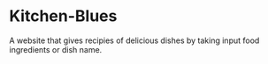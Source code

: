 # Kitchen-Blues
A website that gives recipies of delicious dishes by taking input food ingredients or dish name.
